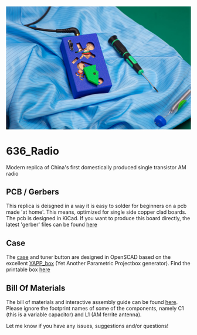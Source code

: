 ![Assembled radio](radio.jpg)

# 636_Radio
Modern replica of China's first domestically produced single transistor AM radio

## PCB / Gerbers
This replica is deisgned in a way it is easy to solder for beginners on a pcb made 'at home'. This means, optimized for single side copper clad boards.
The pcb is designed in KiCad. If you want to produce this board directly, the latest 'gerber' files can be found [here](https://github.com/dennisdebel/636_Radio/tree/main/gerbers-may6-2024)

## Case
The [case](https://github.com/dennisdebel/636_Radio/tree/main/636-radio-case) and tuner button are designed in OpenSCAD based on the excellent [YAPP_box](https://github.com/mrWheel/YAPP_Box) (Yet Another Parametric Projectbox generator). Find the printable box [here](https://github.com/dennisdebel/636_Radio/blob/main/636-radio-case/636-radio-case-2.1.stl)

## Bill Of Materials
The bill of materials and interactive assembly guide can be found [here](bom/ibom.html). Please ignore the footprint names of some of the components, namely C1 (this is a variable capacitor) and L1 (AM ferrite antenna).

Let me know if you have any issues, suggestions and/or questions!
